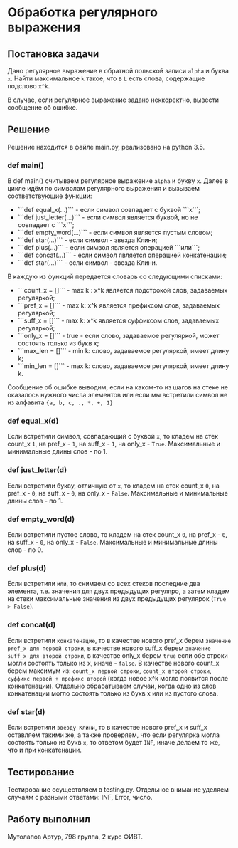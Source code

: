 # Обработка регулярного выражения

## Постановка задачи

Дано регулярное выражение в обратной польской записи ```alpha``` и буква ```x```. Найти максимальное ```k``` такое, что в ```L``` есть слова, содержащие подслово ```x^k```.

В случае, если регулярное выражение задано неккоректно, вывести сообщение об ошибке.

## Решение

Решение находится в файле main.py, реализовано на python 3.5.

### def main()

В def main() считываем регулярное выражение ```alpha``` и букву ```x```. Далее в цикле идём по символам регулярного выражения и вызываем соответствующие функции:
<ul>
	<li>```def equal_x(...)``` - если символ совпадает с буквой ```x```; </li>
	<li>```def just_letter(...)``` - если символ является буквой, но не совпадает с ```x```;</li>
	<li>```def empty_word(...)``` - если символ является пустым словом;</li> 
	<li>```def star(...)``` - если символ - звезда Клини;</li>	
	<li>```def plus(...)``` - если символ является операцией ```или```;</li> 
	<li>```def concat(...)``` - если символ является операцией конкатенации;</li> 
	<li>```def star(...)``` - если символ - звезда Клини.</li> 
</ul>

В каждую из функций передается словарь со следующими списками:
<ul>
	<li>```count_x = []``` - max k : x^k является подстрокой слов, задаваемых регуляркой;</li> 
    	<li>```pref_x = []``` - max k: x^k является префиксом слов, задаваемых регуляркой;</li> 
    	<li>```suff_x = []``` - max k: x^k является суффиксом слов, задаваемых регуляркой;</li> 
    	<li>```only_x = []``` - true - если слово, задаваемое регуляркой, может состоять только из букв x;</li>
	<li>```max_len = []``` - min k: слово, задаваемое регуляркой, имеет длину k;</li>
    	<li>```min_len = []``` - max k: слово, задаваемое регуляркой, имеет длину k.</li> 
</ul>

Сообщение об ошибке выводим, если на каком-то из шагов на стеке не оказалось нужного числа элементов или если мы встретили символ не из алфавита ```{a, b, c, ., *, +, 1}```

### def equal_x(d)

Если встретили символ, совпадающий с буквой ```x```, то кладем на стек count_x ```1```, на pref_x - ```1```, на suff_x - ```1```, на only_x - ```True```. Максимальные и минимальные длины слов - по 1.

### def just_letter(d)

Если встретили букву, отличную от ```x```, то кладем на стек count_x ```0```, на pref_x - ```0```, на suff_x - ```0```, на only_x - ```False```. Максимальные и минимальные длины слов - по 1.

### def empty_word(d)

Если встретили пустое слово, то кладем на стек count_x ```0```, на pref_x - ```0```, на suff_x - ```0```, на only_x - ```False```. Максимальные и минимальные длины слов - по 0.

### def plus(d)

Если встретили ```или```, то снимаем со всех стеков последние два элемента, т.е. значения для двух предыдущих регуляро, а затем кладем на стеки максимальные значения из двух предыдущих регулярок (```True > False```). 

### def concat(d)

Если встретили ```конкатенацию```, то в качестве нового pref_x берем ```значение pref_x для первой строки```, в качестве нового suff_x берем ```значение suff_x для второй строки```, в качестве only_x берем ```true``` если обе строки могли состоять только из x, иначе - ```false```. В качестве нового count_x берем максимум из: ```count_x первой строки```, ```count_x второй строки```, ```суффикс первой + префикс второй``` (когда новое x^k могло появится после конкатенации).
Отдельно обрабатываем случаи, когда одно из слов конкатенации могло состоять только из букв x или из пустого слова.

### def star(d)

Если встретили ```звезду Клини```, то в качестве нового pref_x и suff_x оставляем такими же, а также проверяем, что если регулярка могла состоять только из букв ```x```, то ответом будет ```INF```, иначе делаем то же, что и при конкатенации.

## Тестирование

Тестирование осуществляем в testing.py. Отдельное внимание уделяем случаям с разными ответами: INF, Error, число.

## Работу выполнил

Мутолапов Артур, 798 группа, 2 курс ФИВТ.
